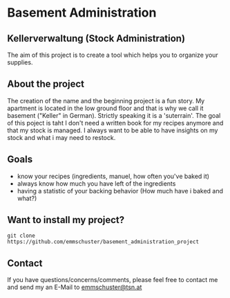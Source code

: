 # Basement Administration 
## Kellerverwaltung (Stock Administration)
The aim of this project is to create a tool which helps you to organize your supplies.
## About the project
The creation of the name and the beginning project is a fun story. My apartment is located in the low ground floor and that is why we call it basement ("Keller" in German). Strictly speaking it is a 'suterrain'.
The goal of this poject is taht I don't need a written book for my recipes anymore and that my stock is managed. I always want to be able to have insights on my stock and what i may need to restock.
## Goals
- know your recipes (ingredients, manuel, how often you've baked it)
- always know how much you have left of the ingredients 
- having a statistic of your backing behavior (How much have i baked and what?)
## Want to install my project?
```
git clone https://github.com/emmschuster/basement_administration_project
```
## Contact
If you have questions/concerns/comments, please feel free to contact me and send my an E-Mail to emmschuster@tsn.at
